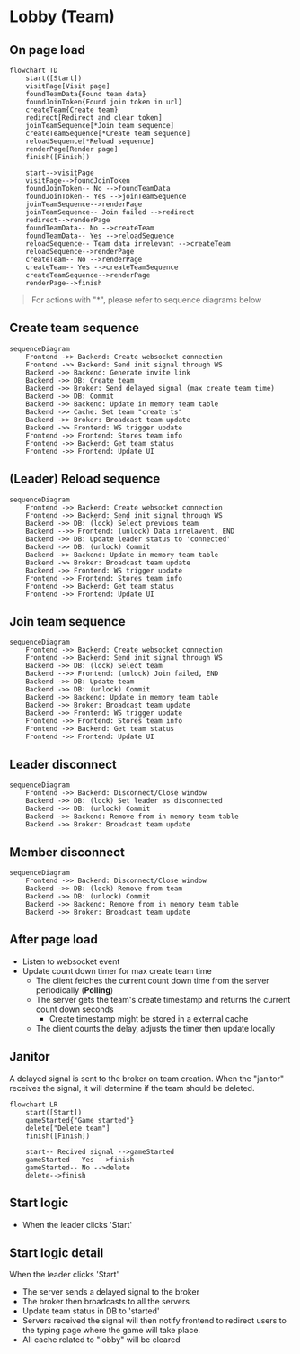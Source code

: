 # Lobby (Team)
## On page load
```mermaid
flowchart TD
    start([Start])
    visitPage[Visit page] 
    foundTeamData{Found team data} 
    foundJoinToken{Found join token in url} 
    createTeam{Create team} 
    redirect[Redirect and clear token] 
    joinTeamSequence[*Join team sequence] 
    createTeamSequence[*Create team sequence] 
    reloadSequence[*Reload sequence] 
    renderPage[Render page]
    finish([Finish])

    start-->visitPage
    visitPage-->foundJoinToken
    foundJoinToken-- No -->foundTeamData
    foundJoinToken-- Yes -->joinTeamSequence
    joinTeamSequence-->renderPage
    joinTeamSequence-- Join failed -->redirect
    redirect-->renderPage
    foundTeamData-- No -->createTeam
    foundTeamData-- Yes -->reloadSequence
    reloadSequence-- Team data irrelevant -->createTeam
    reloadSequence-->renderPage
    createTeam-- No -->renderPage
    createTeam-- Yes -->createTeamSequence
    createTeamSequence-->renderPage
    renderPage-->finish
```
> For actions with "*", please refer to sequence diagrams below

## Create team sequence
```mermaid
sequenceDiagram
    Frontend ->> Backend: Create websocket connection 
    Frontend ->> Backend: Send init signal through WS
    Backend ->> Backend: Generate invite link
    Backend ->> DB: Create team
    Backend ->> Broker: Send delayed signal (max create team time)
    Backend ->> DB: Commit
    Backend ->> Backend: Update in memory team table
    Backend ->> Cache: Set team "create ts"
    Backend ->> Broker: Broadcast team update
    Backend ->> Frontend: WS trigger update
    Frontend ->> Frontend: Stores team info
    Frontend ->> Backend: Get team status
    Frontend ->> Frontend: Update UI
```

## (Leader) Reload sequence
```mermaid
sequenceDiagram
    Frontend ->> Backend: Create websocket connection 
    Frontend ->> Backend: Send init signal through WS
    Backend ->> DB: (lock) Select previous team
    Backend -->> Frontend: (unlock) Data irrelavent, END
    Backend ->> DB: Update leader status to 'connected'
    Backend ->> DB: (unlock) Commit
    Backend ->> Backend: Update in memory team table
    Backend ->> Broker: Broadcast team update
    Backend ->> Frontend: WS trigger update
    Frontend ->> Frontend: Stores team info
    Frontend ->> Backend: Get team status
    Frontend ->> Frontend: Update UI
```

## Join team sequence
```mermaid
sequenceDiagram
    Frontend ->> Backend: Create websocket connection 
    Frontend ->> Backend: Send init signal through WS
    Backend ->> DB: (lock) Select team
    Backend -->> Frontend: (unlock) Join failed, END
    Backend ->> DB: Update team
    Backend ->> DB: (unlock) Commit
    Backend ->> Backend: Update in memory team table
    Backend ->> Broker: Broadcast team update
    Backend ->> Frontend: WS trigger update
    Frontend ->> Frontend: Stores team info
    Frontend ->> Backend: Get team status
    Frontend ->> Frontend: Update UI
```

## Leader disconnect
```mermaid
sequenceDiagram
    Frontend ->> Backend: Disconnect/Close window
    Backend ->> DB: (lock) Set leader as disconnected
    Backend ->> DB: (unlock) Commit
    Backend ->> Backend: Remove from in memory team table
    Backend ->> Broker: Broadcast team update
```

## Member disconnect
```mermaid
sequenceDiagram
    Frontend ->> Backend: Disconnect/Close window
    Backend ->> DB: (lock) Remove from team
    Backend ->> DB: (unlock) Commit
    Backend ->> Backend: Remove from in memory team table
    Backend ->> Broker: Broadcast team update
```

## After page load
- Listen to websocket event
- Update count down timer for max create team time
    - The client fetches the current count down time from the server periodically (**Polling**)
    - The server gets the team's create timestamp and returns the current count down seconds
        - Create timestamp might be stored in a external cache
    - The client counts the delay, adjusts the timer then update locally

## Janitor
A delayed signal is sent to the broker on team creation.
When the "janitor" receives the signal, it will determine if the team should be deleted.
```mermaid
flowchart LR
    start([Start])
    gameStarted{"Game started"}
    delete["Delete team"]
    finish([Finish])
    
    start-- Recived signal -->gameStarted
    gameStarted-- Yes -->finish
    gameStarted-- No -->delete
    delete-->finish
```

## Start logic
- When the leader clicks 'Start'

## Start logic detail
When the leader clicks 'Start'
- The server sends a delayed signal to the broker
- The broker then broadcasts to all the servers
- Update team status in DB to 'started'
- Servers received the signal will then notify frontend to redirect users to the typing page where the game will take place.
- All cache related to "lobby" will be cleared
